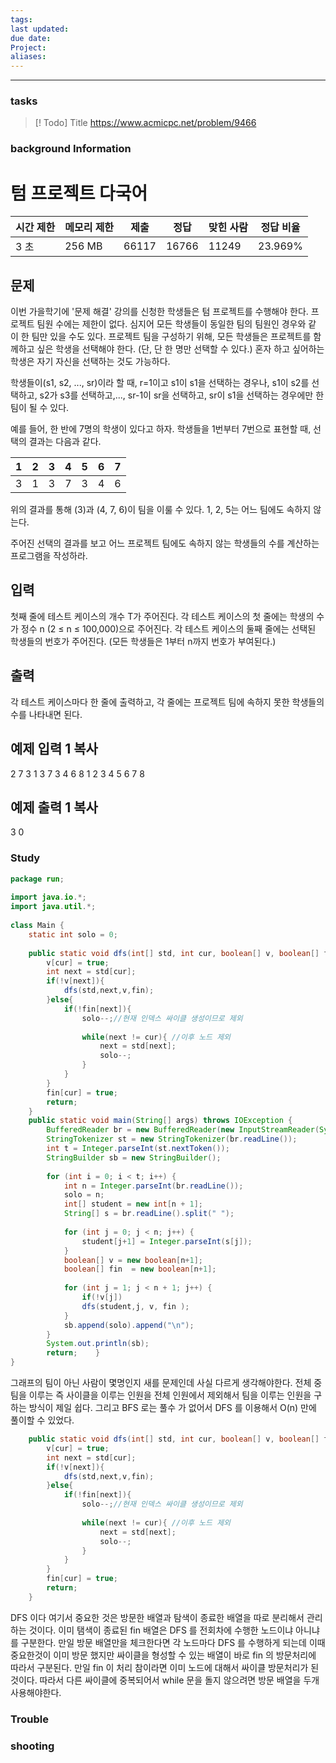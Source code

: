 ```yaml
---
tags: 
last updated: 
due date: 
Project: 
aliases:
---
```

--- 
### tasks

> [! Todo] Title
> https://www.acmicpc.net/problem/9466

### background Information

# 텀 프로젝트 다국어

|시간 제한|메모리 제한|제출|정답|맞힌 사람|정답 비율|
|---|---|---|---|---|---|
|3 초|256 MB|66117|16766|11249|23.969%|

## 문제

이번 가을학기에 '문제 해결' 강의를 신청한 학생들은 텀 프로젝트를 수행해야 한다. 프로젝트 팀원 수에는 제한이 없다. 심지어 모든 학생들이 동일한 팀의 팀원인 경우와 같이 한 팀만 있을 수도 있다. 프로젝트 팀을 구성하기 위해, 모든 학생들은 프로젝트를 함께하고 싶은 학생을 선택해야 한다. (단, 단 한 명만 선택할 수 있다.) 혼자 하고 싶어하는 학생은 자기 자신을 선택하는 것도 가능하다.

학생들이(s1, s2, ..., sr)이라 할 때, r=1이고 s1이 s1을 선택하는 경우나, s1이 s2를 선택하고, s2가 s3를 선택하고,..., sr-1이 sr을 선택하고, sr이 s1을 선택하는 경우에만 한 팀이 될 수 있다.

예를 들어, 한 반에 7명의 학생이 있다고 하자. 학생들을 1번부터 7번으로 표현할 때, 선택의 결과는 다음과 같다.

|1|2|3|4|5|6|7|
|---|---|---|---|---|---|---|
|3|1|3|7|3|4|6|

위의 결과를 통해 (3)과 (4, 7, 6)이 팀을 이룰 수 있다. 1, 2, 5는 어느 팀에도 속하지 않는다.

주어진 선택의 결과를 보고 어느 프로젝트 팀에도 속하지 않는 학생들의 수를 계산하는 프로그램을 작성하라.

## 입력

첫째 줄에 테스트 케이스의 개수 T가 주어진다. 각 테스트 케이스의 첫 줄에는 학생의 수가 정수 n (2 ≤ n ≤ 100,000)으로 주어진다. 각 테스트 케이스의 둘째 줄에는 선택된 학생들의 번호가 주어진다. (모든 학생들은 1부터 n까지 번호가 부여된다.)

## 출력

각 테스트 케이스마다 한 줄에 출력하고, 각 줄에는 프로젝트 팀에 속하지 못한 학생들의 수를 나타내면 된다.

## 예제 입력 1 복사

2
7
3 1 3 7 3 4 6
8
1 2 3 4 5 6 7 8

## 예제 출력 1 복사

3
0

### Study

```java
package run;  
  
import java.io.*;  
import java.util.*;  
  
class Main {  
    static int solo = 0;  
  
    public static void dfs(int[] std, int cur, boolean[] v, boolean[] fin){  
        v[cur] = true;  
        int next = std[cur];  
        if(!v[next]){  
            dfs(std,next,v,fin);  
        }else{  
            if(!fin[next]){  
                solo--;//현재 인덱스 싸이클 생성이므로 제외  
  
                while(next != cur){ //이후 노드 제외  
                    next = std[next];  
                    solo--;  
                }  
            }  
        }  
        fin[cur] = true;  
        return;    
    }  
    public static void main(String[] args) throws IOException {  
        BufferedReader br = new BufferedReader(new InputStreamReader(System.in));  
        StringTokenizer st = new StringTokenizer(br.readLine());  
        int t = Integer.parseInt(st.nextToken());  
        StringBuilder sb = new StringBuilder();  
  
        for (int i = 0; i < t; i++) {  
            int n = Integer.parseInt(br.readLine());  
            solo = n;  
            int[] student = new int[n + 1];  
            String[] s = br.readLine().split(" ");  
  
            for (int j = 0; j < n; j++) {  
                student[j+1] = Integer.parseInt(s[j]);  
            }  
            boolean[] v = new boolean[n+1];  
            boolean[] fin  = new boolean[n+1];  
  
            for (int j = 1; j < n + 1; j++) {  
                if(!v[j])  
                dfs(student,j, v, fin );  
            }  
            sb.append(solo).append("\n");  
        }  
        System.out.println(sb);  
        return;    }  
}

```

그래프의 팀이 아닌 사람이 몇명인지 새를 문제인데 사실 다르게 생각해야한다. 전체 중 팀을 이루는 즉 사이클을 이루는 인원을 전체 인원에서 제외해서 팀을 이루는 인원을 구하는 방식이 제일 쉽다. 그리고 BFS 로는 풀수 가 없어서 DFS 를 이용해서 O(n) 만에 풀이할 수 있었다.

```java
    public static void dfs(int[] std, int cur, boolean[] v, boolean[] fin){  
        v[cur] = true;  
        int next = std[cur];  
        if(!v[next]){  
            dfs(std,next,v,fin);  
        }else{  
            if(!fin[next]){  
                solo--;//현재 인덱스 싸이클 생성이므로 제외  
  
                while(next != cur){ //이후 노드 제외  
                    next = std[next];  
                    solo--;  
                }  
            }  
        }  
        fin[cur] = true;  
        return;    
    }  

```
DFS 이다 여기서 중요한 것은 방문한 배열과  탐색이 종료한 배열을 따로 분리해서 관리하는 것이다.
이미 탬색이 종료된 fin 배열은 DFS 를 전회차에 수행한 노드이냐 아니냐를 구분한다. 만일 방문 배열만을 체크한다면 각 노드마다 DFS 를 수행하게 되는데 이때 중요한것이 이미 방문 했지만 싸이클을 형성할 수 있는 배열이 바로 fin 의 방문처리에 따라서 구분된다. 만일 fin 이 처리 참이라면 이미 노드에 대해서 싸이클 방문처리가 된것이다. 
따라서 다른 싸이클에 중복되어서 while 문을 돌지 않으려면 방문 배열을 두개 사용해야한다.


### Trouble





### shooting
